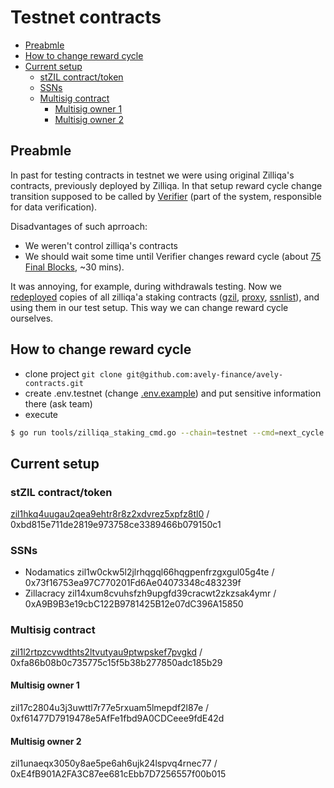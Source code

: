 # Testnet contracts

<!-- MarkdownTOC -->

- [Preabmle](#preabmle)
- [How to change reward cycle](#how-to-change-reward-cycle)
- [Current setup](#current-setup)
    - [stZIL contract/token](#stzil-contracttoken)
    - [SSNs](#ssns)
    - [Multisig contract](#multisig-contract)
        - [Multisig owner 1](#multisig-owner-1)
        - [Multisig owner 2](#multisig-owner-2)

<!-- /MarkdownTOC -->


## Preabmle

In past for testing contracts in testnet we were using original Zilliqa's contracts, previously deployed by Zilliqa.
In that setup reward cycle change transition supposed to be called by [Verifier](https://dev.zilliqa.com/docs/staking/phase1/staking-phase1-overview/) (part of the system, responsible for data verification).

Disadvantages of such aprroach:

* We weren't control zilliqa's contracts
* We should wait some time until Verifier changes reward cycle (about [75 Final Blocks](https://dev.zilliqa.com/docs/staking/phase1/staking-general-information/#testnet), ~30 mins).

It was annoying, for example, during withdrawals testing.
Now we [redeployed](https://github.com/avely-finance/avely-contracts/blob/main/docs/tools.md#deploy-zilliqa-staking-contracts) copies of all zilliqa'a staking contracts ([gzil](https://github.com/Zilliqa/staking-contract/blob/main/contracts/gzil.scilla),
[proxy](https://github.com/Zilliqa/staking-contract/blob/main/contracts/proxy.scilla),
[ssnlist](https://github.com/Zilliqa/staking-contract/blob/main/contracts/ssnlist.scilla)), and using them in our test setup.
This way we can change reward cycle ourselves.

## How to change reward cycle

* clone project `git clone git@github.com:avely-finance/avely-contracts.git`
* create .env.testnet (change [.env.example](https://github.com/avely-finance/avely-contracts/blob/main/.env.example)) and put sensitive information there (ask team)
* execute
```sh
$ go run tools/zilliqa_staking_cmd.go --chain=testnet --cmd=next_cycle
```

## Current setup

### stZIL contract/token

[zil1hkq4uugau2qea9ehtr8r8z2xdvrez5xpfz8tl0](https://viewblock.io/zilliqa/address/zil1hkq4uugau2qea9ehtr8r8z2xdvrez5xpfz8tl0?network=testnet) / 0xbd815e711de2819e973758ce3389466b079150c1

### SSNs

* Nodamatics zil1w0ckw5l2jlrhqgql66hqgpenfrzgxgul05g4te / 0x73f16753ea97C770201Fd6Ae04073348c483239f
* Zillacracy zil14xum8cvuhsfzh9upgfd39cracwt2zkzsak4ymr / 0xA9B9B3e19cbC122B9781425B12e07dC396A15850

### Multisig contract

[zil1l2rtpzcvwdthts2ltvutyau9ptwpskef7pvgkd](https://viewblock.io/zilliqa/address/zil1l2rtpzcvwdthts2ltvutyau9ptwpskef7pvgkd?network=testnet) / 0xfa86b08b0c735775c15f5b38b277850adc185b29

#### Multisig owner 1

zil17c2804u3j3uwttl7r77e5rxuam5lmepdf2l87e / 0xf61477D7919478e5AfFe1fbd9A0CDCeee9fdE42d

#### Multisig owner 2

zil1unaeqx3050y8ae5pe6ah6ujk24lspvq4rnec77 / 0xE4fB901A2FA3C87ee681cEbb7D7256557f00b015

